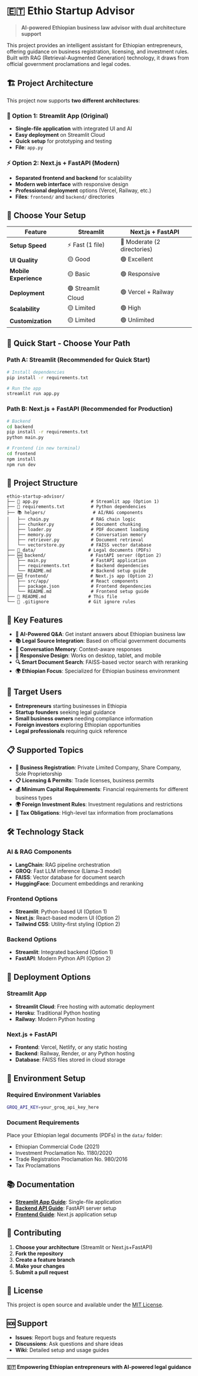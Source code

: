 # 🇪🇹 Ethio Startup Advisor

> **AI-powered Ethiopian business law advisor with dual architecture support**

This project provides an intelligent assistant for Ethiopian entrepreneurs, offering guidance on business registration, licensing, and investment rules. Built with RAG (Retrieval-Augmented Generation) technology, it draws from official government proclamations and legal codes.

## 🏗️ **Project Architecture**

This project now supports **two different architectures**:

### **🚀 Option 1: Streamlit App (Original)**
- **Single-file application** with integrated UI and AI
- **Easy deployment** on Streamlit Cloud
- **Quick setup** for prototyping and testing
- **File**: `app.py`

### **⚡ Option 2: Next.js + FastAPI (Modern)**
- **Separated frontend and backend** for scalability
- **Modern web interface** with responsive design
- **Professional deployment** options (Vercel, Railway, etc.)
- **Files**: `frontend/` and `backend/` directories

## 🎯 **Choose Your Setup**

| Feature | Streamlit | Next.js + FastAPI |
|---------|-----------|-------------------|
| **Setup Speed** | ⚡ Fast (1 file) | 🚀 Moderate (2 directories) |
| **UI Quality** | 🟡 Good | 🟢 Excellent |
| **Mobile Experience** | 🟡 Basic | 🟢 Responsive |
| **Deployment** | 🟢 Streamlit Cloud | 🟢 Vercel + Railway |
| **Scalability** | 🟡 Limited | 🟢 High |
| **Customization** | 🟡 Limited | 🟢 Unlimited |

## 🚀 **Quick Start - Choose Your Path**

### **Path A: Streamlit (Recommended for Quick Start)**
```bash
# Install dependencies
pip install -r requirements.txt

# Run the app
streamlit run app.py
```

### **Path B: Next.js + FastAPI (Recommended for Production)**
```bash
# Backend
cd backend
pip install -r requirements.txt
python main.py

# Frontend (in new terminal)
cd frontend
npm install
npm run dev
```

## 📁 **Project Structure**

```
ethio-startup-advisor/
├── 📱 app.py                    # Streamlit app (Option 1)
├── 🐍 requirements.txt          # Python dependencies
├── 📚 helpers/                  # AI/RAG components
│   ├── chain.py                # RAG chain logic
│   ├── chunker.py              # Document chunking
│   ├── loader.py               # PDF document loading
│   ├── memory.py               # Conversation memory
│   ├── retriever.py            # Document retrieval
│   └── vectorstore.py          # FAISS vector database
├── 📁 data/                    # Legal documents (PDFs)
├── 🆕 backend/                 # FastAPI server (Option 2)
│   ├── main.py                 # FastAPI application
│   ├── requirements.txt        # Backend dependencies
│   └── README.md               # Backend setup guide
├── 🆕 frontend/                # Next.js app (Option 2)
│   ├── src/app/                # React components
│   ├── package.json            # Frontend dependencies
│   └── README.md               # Frontend setup guide
├── 📖 README.md                # This file
└── 🚫 .gitignore               # Git ignore rules
```

## 🌟 **Key Features**

- **🤖 AI-Powered Q&A**: Get instant answers about Ethiopian business law
- **📚 Legal Source Integration**: Based on official government documents
- **💬 Conversation Memory**: Context-aware responses
- **📱 Responsive Design**: Works on desktop, tablet, and mobile
- **🔍 Smart Document Search**: FAISS-based vector search with reranking
- **🌍 Ethiopian Focus**: Specialized for Ethiopian business environment

## 🎯 **Target Users**

- **Entrepreneurs** starting businesses in Ethiopia
- **Startup founders** seeking legal guidance
- **Small business owners** needing compliance information
- **Foreign investors** exploring Ethiopian opportunities
- **Legal professionals** requiring quick reference

## 📋 **Supported Topics**

- **🏢 Business Registration**: Private Limited Company, Share Company, Sole Proprietorship
- **📋 Licensing & Permits**: Trade licenses, business permits
- **💰 Minimum Capital Requirements**: Financial requirements for different business types
- **🌍 Foreign Investment Rules**: Investment regulations and restrictions
- **💸 Tax Obligations**: High-level tax information from proclamations

## 🛠️ **Technology Stack**

### **AI & RAG Components**
- **LangChain**: RAG pipeline orchestration
- **GROQ**: Fast LLM inference (Llama-3 model)
- **FAISS**: Vector database for document search
- **HuggingFace**: Document embeddings and reranking

### **Frontend Options**
- **Streamlit**: Python-based UI (Option 1)
- **Next.js**: React-based modern UI (Option 2)
- **Tailwind CSS**: Utility-first styling (Option 2)

### **Backend Options**
- **Streamlit**: Integrated backend (Option 1)
- **FastAPI**: Modern Python API (Option 2)

## 🚀 **Deployment Options**

### **Streamlit App**
- **Streamlit Cloud**: Free hosting with automatic deployment
- **Heroku**: Traditional Python hosting
- **Railway**: Modern Python hosting

### **Next.js + FastAPI**
- **Frontend**: Vercel, Netlify, or any static hosting
- **Backend**: Railway, Render, or any Python hosting
- **Database**: FAISS files stored in cloud storage

## 🔧 **Environment Setup**

### **Required Environment Variables**
```bash
GROQ_API_KEY=your_groq_api_key_here
```

### **Document Requirements**
Place your Ethiopian legal documents (PDFs) in the `data/` folder:
- Ethiopian Commercial Code (2021)
- Investment Proclamation No. 1180/2020
- Trade Registration Proclamation No. 980/2016
- Tax Proclamations

## 📚 **Documentation**

- **[Streamlit App Guide](app.py)**: Single-file application
- **[Backend API Guide](backend/README.md)**: FastAPI server setup
- **[Frontend Guide](frontend/README.md)**: Next.js application setup

## 🤝 **Contributing**

1. **Choose your architecture** (Streamlit or Next.js+FastAPI)
2. **Fork the repository**
3. **Create a feature branch**
4. **Make your changes**
5. **Submit a pull request**

## 📄 **License**

This project is open source and available under the [MIT License](LICENSE).

## 🆘 **Support**

- **Issues**: Report bugs and feature requests
- **Discussions**: Ask questions and share ideas
- **Wiki**: Detailed setup and usage guides

---

**🇪🇹 Empowering Ethiopian entrepreneurs with AI-powered legal guidance**
